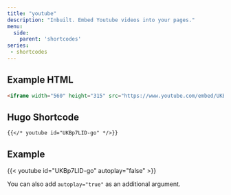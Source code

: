 ```yaml
---
title: "youtube"
description: "Inbuilt. Embed Youtube videos into your pages."
menu:
  side:
    parent: 'shortcodes'
series:
 - shortcodes
---
```


## Example HTML

```html
<iframe width="560" height="315" src="https://www.youtube.com/embed/UKBp7LID-go?rel=0" frameborder="0" allow="autoplay; encrypted-media" allowfullscreen></iframe>
```

## Hugo Shortcode

```text
{{</* youtube id="UKBp7LID-go" */>}}
```

## Example

{{< youtube id="UKBp7LID-go" autoplay="false" >}}

You can also add `autoplay="true"` as an additional argument.
